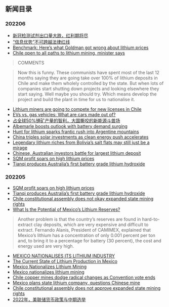## 新闻目录

### 202206
* [新冠检测试剂出口量大跌，红利期将尽](https://c.m.163.com/news/a/HAKNSE8F0534A4SC.html)
* [“信息优势”不可跨越法律红线](https://paper.cnstock.com/html/2022-06/24/content_1630936.htm)
* [Benchmark: Here’s what Goldman got wrong about lithium prices](https://www.mining.com/benchmark-heres-what-goldman-got-wrong-about-lithium-prices/)
* [Chile open to all paths to lithium mining, minister says](https://www.mining.com/web/chiles-mining-minister-says-country-open-to-new-lithium-tenders/)
> COMMENTS

> Now this is funny. These communists have spent most of the last 12 months saying they are going take over 100% of lithium deposits in Chile and make them wholely controlled by the state. But when lots of companies start shutting down projects and looking elsewhere they start saying. Well maybe you should try. Which means develop the project and build the plant in time for us to nationalise it.
* [Lithium miners are going to compete for new licenses in Chile](https://www.mining.com/web/lithium-miners-are-going-to-compete-for-new-licenses-in-chile/)
* [EVs vs. gas vehicles: What are cars made out of?](https://www.mining.com/web/evs-vs-gas-vehicles-what-are-cars-made-out-of/)
* [占全球50%锂矿产量的智利，大国撕咬的新能源斗兽场](https://m.thepaper.cn/newsDetail_forward_16232638)
* [Albemarle boosts outlook with battery demand surging](https://www.mining.com/web/albemarle-boosts-outlook-with-battery-demand-surging/)
* [Hunt for lithium sparks frantic rush into Argentine mountains](https://www.mining.com/web/hunt-for-lithium-sparks-frantic-rush-into-argentine-mountains/)
* [China triples solar investments as clean energy push accelerates](https://www.mining.com/web/china-triples-solar-investments-as-clean-energy-push-accelerates/)
* [Legendary lithium riches from Bolivia’s salt flats may still just be a mirage](https://www.mining.com/web/legendary-lithium-riches-from-bolivias-salt-flats-may-still-just-be-a-mirage/)
* [Chinese, Australian investors battle for largest lithium deposit](https://www.mining.com/web/chinese-australian-investors-battle-for-largest-lithium-deposit/)
* [SQM profit soars on high lithium prices](https://www.mining.com/web/sqm-profit-soars-on-high-lithium-prices/)
* [Tianqi produces Australia’s first battery grade lithium hydroxide](https://www.mining.com/tianqi-produces-australias-first-battery-grade-lithium-hydroxide/)

### 202205
* [SQM profit soars on high lithium prices](https://www.mining.com/web/sqm-profit-soars-on-high-lithium-prices/)
* [Tianqi produces Australia’s first battery grade lithium hydroxide](https://www.mining.com/tianqi-produces-australias-first-battery-grade-lithium-hydroxide/)
* [Chile constitutional assembly does not okay expanded state mining rights](https://www.mining.com/web/chiles-constitutional-assembly-does-not-okay-expanded-state-mining-rights/)
* [What Is the Potential of Mexico’s Lithium Reserves?](https://mexicobusiness.news/mining/news/what-potential-mexicos-lithium-reserves)
> Another problem is that the country’s reserves are found in hard-to-extract clay deposits, which are very expensive and difficult to extract. Fernando Alanis, President of CAMIMEX, explained that Mexico’s lithium has a concentration of only 0.001 percent per ton and, to bring it to a percentage for battery (30 percent), the cost and energy used are very high.
* [MEXICO NATIONALISES ITS LITHIUM INDUSTRY](https://internationalbanker.com/brokerage/mexico-nationalises-its-lithium-industry/)
* [The Current State of Lithium Production in Mexico](https://mexicobusiness.news/mining/news/current-state-lithium-production-mexico)
* [Mexico Nationalizes Lithium Mining](https://www.jdsupra.com/legalnews/mexico-nationalizes-lithium-mining-4332469/)
* [Mexico nationalizes lithium mining](https://www.mining.com/mexico-passes-mining-reform-nationalizing-lithium/)
* [Chile copper mines dodge radical changes as Convention vote ends](https://www.mining.com/web/chile-copper-mines-dodge-radical-changes-as-convention-vote-ends/)
* [Mexico plans state lithium company, questions Chinese mine](https://abcnews.go.com/International/wireStory/mexico-plans-state-lithium-company-questions-chinese-mine-82635868)
* [Chile constitutional assembly does not approve expanded state mining rights](https://www.mining.com/web/chiles-constitutional-assembly-does-not-okay-expanded-state-mining-rights/)
* [2022年，美联储货币政策与中期选举](https://zhuanlan.zhihu.com/p/434939341)